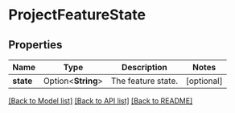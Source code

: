 # ProjectFeatureState

## Properties

Name | Type | Description | Notes
------------ | ------------- | ------------- | -------------
**state** | Option<**String**> | The feature state. | [optional]

[[Back to Model list]](../README.md#documentation-for-models) [[Back to API list]](../README.md#documentation-for-api-endpoints) [[Back to README]](../README.md)


